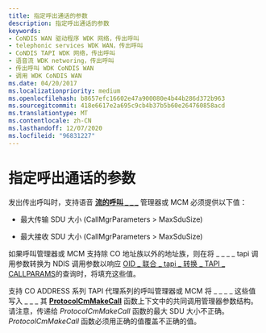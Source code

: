 ```yaml
---
title: 指定呼出通话的参数
description: 指定呼出通话的参数
keywords:
- CoNDIS WAN 驱动程序 WDK 网络，传出呼叫
- telephonic services WDK WAN，传出呼叫
- CoNDIS TAPI WDK 网络，传出呼叫
- 语音流 WDK networing，传出呼叫
- 传出呼叫 WDK CoNDIS WAN
- 调用 WDK CoNDIS WAN
ms.date: 04/20/2017
ms.localizationpriority: medium
ms.openlocfilehash: b8657efc16602e47a900080e4b44b286d372b963
ms.sourcegitcommit: 418e6617e2a695c9cb4b37b5b60e264760858acd
ms.translationtype: MT
ms.contentlocale: zh-CN
ms.lasthandoff: 12/07/2020
ms.locfileid: "96831227"
---
```

# <a name="specifying-parameters-for-an-outgoing-call"></a>指定呼出通话的参数





发出传出呼叫时，支持语音 [**流的呼叫 \_ \_ \_**](/previous-versions/windows/hardware/network/ff545381(v=vs.85)) 管理器或 MCM 必须提供以下值：

-   最大传输 SDU 大小 (CallMgrParameters &gt; MaxSduSize) 

-   最大接收 SDU 大小 (CallMgrParameters &gt; MaxSduSize) 

如果呼叫管理器或 MCM 支持除 CO 地址族以外的地址族，则在将 \_ \_ \_ \_ tapi 调用参数转换为 NDIS 调用参数以响应 [OID \_ 联合 \_ tapi \_ 转换 \_ TAPI \_ CALLPARAMS](./oid-co-tapi-translate-tapi-callparams.md)的查询时，将填充这些值。

支持 CO ADDRESS 系列 TAPI 代理系列的呼叫管理器或 MCM 将 \_ \_ \_ \_ 这些值写入 \_ \_ \_ 其 [**ProtocolCmMakeCall**](/windows-hardware/drivers/ddi/ndis/nc-ndis-protocol_cm_make_call) 函数上下文中的共同调用管理器参数结构。 请注意，传递给 *ProtocolCmMakeCall* 函数的最大 SDU 大小不正确。 *ProtocolCmMakeCall* 函数必须用正确的值覆盖不正确的值。

 

